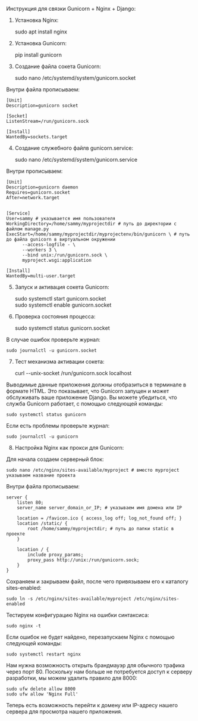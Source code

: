 Инструкция для связки Gunicorn + Nginx + Django:

1. Установка Nginx:  


    sudo apt install nginx
2. Установка Gunicorn:  


    pip install gunicorn
3. Создание файлa сокета Gunicorn:


    sudo nano /etc/systemd/system/gunicorn.socket  

Внутри файла прописываем:  


    [Unit]  
    Description=gunicorn socket

    [Socket]  
    ListenStream=/run/gunicorn.sock

    [Install]  
    WantedBy=sockets.target
4. Создание служебного файлв gunicorn.service:  


    sudo nano /etc/systemd/system/gunicorn.service  

Внутри прописываем:  
    

    [Unit]  
    Description=gunicorn daemon
    Requires=gunicorn.socket
    After=network.target


    [Service]  
    User=sammy # указывается имя пользователя
    WorkingDirectory=/home/sammy/myprojectdir # путь до директории с файлом manage.py
    ExecStart=/home/sammy/myprojectdir/myprojectenv/bin/gunicorn \ # путь до файла gunicorn в виртуальном окружении
          --access-logfile - \
          --workers 3 \
          --bind unix:/run/gunicorn.sock \
          myproject.wsgi:application

    [Install]  
    WantedBy=multi-user.target

5. Запуск и активация сокета Gunicorn:  


    sudo systemctl start gunicorn.socket  
    sudo systemctl enable gunicorn.socket

6. Проверка состояния процесса:  


    sudo systemctl status gunicorn.socket

В случае ошибок проверьте журнал:  


    sudo journalctl -u gunicorn.socket

7. Тест механизма активации сокета:  


    curl --unix-socket /run/gunicorn.sock localhost

Выводимые данные приложения должны отобразиться в терминале в формате HTML. Это показывает, что Gunicorn запущен и 
может обслуживать ваше приложение Django. Вы можете убедиться, что служба Gunicorn работает, с помощью следующей 
команды:  

    sudo systemctl status gunicorn
Если есть проблемы проверьте журнал:  

    sudo journalctl -u gunicorn

8. Настройка Nginx как прокси для Gunicorn:  

Для начала создаем серверный блок:  

    sudo nano /etc/nginx/sites-available/myproject # вместо myproject указываем название проекта
Внутри файла прописываем:  

    server {
        listen 80;
        server_name server_domain_or_IP; # указываем имя домена или IP
    
        location = /favicon.ico { access_log off; log_not_found off; }
        location /static/ {
            root /home/sammy/myprojectdir; # путь до папки static в проекте
        }
    
        location / {
            include proxy_params;
            proxy_pass http://unix:/run/gunicorn.sock;
        }
    }

Сохраняем и закрываем файл, после чего привязываем его к каталогу sites-enabled:  

    sudo ln -s /etc/nginx/sites-available/myproject /etc/nginx/sites-enabled

Тестируем конфигурацию Nginx на ошибки синтаксиса:

    sudo nginx -t

Если ошибок не будет найдено, перезапускаем Nginx с помощью следующей команды:  

    sudo systemctl restart nginx
Нам нужна возможность открыть брандмауэр для обычного трафика через порт 80. Поскольку нам больше не потребуется 
доступ к серверу разработки, мы можем удалить правило для 8000:  

    sudo ufw delete allow 8000
    sudo ufw allow 'Nginx Full'
Теперь есть возможность перейти к домену или IP-адресу нашего сервера для просмотра нашего приложения.